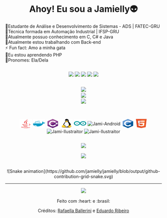 <div align="center">
  <h1>
Ahoy! Eu sou a Jamielly👽
  </h1>
</div>

🔸Estudante de Análise e Desenvolvimento de Sistemas - ADS | FATEC-GRU <br>🔸Técnica formada em Automação Industrial | IFSP-GRU<br> 🔸Atualmente possuo conhecimento em C, C# e Java<br> 🔸Atualmente estou trabalhando com Back-end<br> ⚡ Fun fact: Amo a minha gata <br>🔸Eu estou aprendendo PHP<br>🔸Pronomes: Ela/Dela<br>


## 
<div align="center"> 
  <a href="https://www.youtube.com/channel/UCYaWrmozMN48G_Z76H45RWg" target="_blank"><img src="https://img.shields.io/badge/YouTube-FF0000?style=for-the-badge&logo=youtube&logoColor=white" target="_blank"></a>
  <a href="https://instagram.com/jamiih_" target="_blank"><img src="https://img.shields.io/badge/-Instagram-%23E4405F?style=for-the-badge&logo=instagram&logoColor=white" target="_blank"></a>
 <a href="https://discord.gg/jamie jami#9807" target="_blank"><img src="https://img.shields.io/badge/Discord-7289DA?style=for-the-badge&logo=discord&logoColor=white" target="_blank"></a> 
  <a href = "mailto:jamiellyreis@gmail.com"><img src="https://img.shields.io/badge/-Gmail-%23333?style=for-the-badge&logo=gmail&logoColor=white" target="_blank"></a>
  <a href="https://www.linkedin.com/in/jamielly-r-7292b0218" target="_blank"><img src="https://img.shields.io/badge/-LinkedIn-%230077B5?style=for-the-badge&logo=linkedin&logoColor=white" target="_blank"></a> 
  
##
![](https://github-readme-stats.vercel.app/api?username=Jamielly&theme=tokyonight&hide_border=false&include_all_commits=false&count_private=false)<br/>
![](https://github-readme-streak-stats.herokuapp.com/?user=Jamielly&theme=tokyonight&hide_border=false)<br/>
![](https://github-readme-stats.vercel.app/api/top-langs/?username=Jamielly&theme=tokyonight&hide_border=false&include_all_commits=false&count_private=false&layout=compact)
##
<div style="display: inline_block"><br>
  <img align="center" alt="Jami-Java" height="30" width="40" src="https://raw.githubusercontent.com/devicons/devicon/master/icons/java/java-plain.svg">
  <img align="center" alt="Jami-Docker" height="30" width="40" src="https://raw.githubusercontent.com/devicons/devicon/master/icons/docker/docker-plain.svg">
  <img align="center" alt="Jami-C#" height="30" width="40" src="https://raw.githubusercontent.com/devicons/devicon/master/icons/csharp/csharp-original.svg">
  <img align="center" alt="Jami-Linux" height="30" width="40" src="https://raw.githubusercontent.com/devicons/devicon/master/icons/linux/linux-original.svg">
  <img align="center" alt="Jami-Arduino" height="30" width="40" src="https://raw.githubusercontent.com/devicons/devicon/master/icons/arduino/arduino-original.svg">
  <img align="center" alt="Jami-Android" height="30" width="40" src="https://cdn.jsdelivr.net/gh/devicons/devicon/icons/androidstudio/androidstudio-original.svg"/>
  <img align="center" alt="Jami-C" height="30" width="40" src="https://raw.githubusercontent.com/devicons/devicon/master/icons/c/c-original.svg">
  <img align="center" alt="Jami-HTML" height="30" width="40" src="https://raw.githubusercontent.com/devicons/devicon/master/icons/html5/html5-original.svg">
  <img align="center" alt="Jami-Ilustraitor" height="30" width="40" src="https://cdn.jsdelivr.net/gh/devicons/devicon/icons/illustrator/illustrator-plain.svg" />
  <img align="center" alt="Jami-Ilustraitor" height="30" width="40" src="https://cdn.jsdelivr.net/gh/devicons/devicon/icons/photoshop/photoshop-plain.svg" />
            
</div>
 
## 
![](https://github-profile-trophy.vercel.app/?username=Jamielly&theme=onedark&no-frame=false&no-bg=true&margin-w=4)


![](https://quotes-github-readme.vercel.app/api?type=horizontal&theme=dark)

##
<div>
  ![Snake animation](https://github.com/jamielly/jamielly/blob/output/github-contribution-grid-snake.svg)
 
</div>

---
[![](https://visitcount.itsvg.in/api?id=Jamielly&icon=6&color=7)](https://visitcount.itsvg.in)

  <div align="center">
  <p>Feito com :heart: e :brasil:</p>
  <p>Créditos: <a href="https://github.com/rafaballerini">Rafaella Ballerini</a> e <a href="https://github.com/duribeiro">Eduardo Ribeiro</a></p>
</div>
